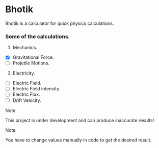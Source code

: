 # Bhotik
Bhotik is a calculator for quick physics calculations.

### Some of the calculations.

1. Mechanics.
  - [x] Gravitational Force.
  - [ ] Projetile Motions.

3. Electricity.
  - [ ] Electric Field.
  - [ ] Electric Field intensity.
  - [ ] Electric Flux.
  - [ ] Drift Velocity.

> [!NOTE]
> This project is under development and can produce inaccurate results!

> [!NOTE]
> You have to change values manually in code to get the desired result.
